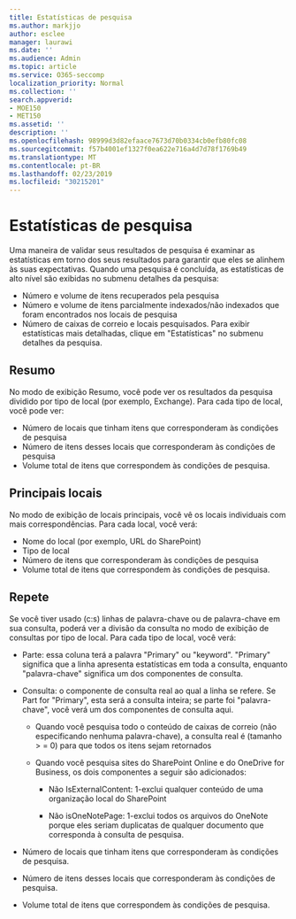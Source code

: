 ```yaml
---
title: Estatísticas de pesquisa
ms.author: markjjo
author: esclee
manager: laurawi
ms.date: ''
ms.audience: Admin
ms.topic: article
ms.service: O365-seccomp
localization_priority: Normal
ms.collection: ''
search.appverid:
- MOE150
- MET150
ms.assetid: ''
description: ''
ms.openlocfilehash: 98999d3d82efaace7673d70b0334cb0efb80fc08
ms.sourcegitcommit: f57b4001ef1327f0ea622e716a4d7d78f1769b49
ms.translationtype: MT
ms.contentlocale: pt-BR
ms.lasthandoff: 02/23/2019
ms.locfileid: "30215201"
---
```

# <a name="search-statistics"></a>Estatísticas de pesquisa

Uma maneira de validar seus resultados de pesquisa é examinar as estatísticas em torno dos seus resultados para garantir que eles se alinhem às suas expectativas. Quando uma pesquisa é concluída, as estatísticas de alto nível são exibidas no submenu detalhes da pesquisa:
- Número e volume de itens recuperados pela pesquisa
- Número e volume de itens parcialmente indexados/não indexados que foram encontrados nos locais de pesquisa
- Número de caixas de correio e locais pesquisados. Para exibir estatísticas mais detalhadas, clique em "Estatísticas" no submenu detalhes da pesquisa.

## <a name="summary"></a>Resumo

No modo de exibição Resumo, você pode ver os resultados da pesquisa dividido por tipo de local (por exemplo, Exchange). Para cada tipo de local, você pode ver:
- Número de locais que tinham itens que corresponderam às condições de pesquisa
- Número de itens desses locais que corresponderam às condições de pesquisa
- Volume total de itens que correspondem às condições de pesquisa.

## <a name="top-locations"></a>Principais locais

No modo de exibição de locais principais, você vê os locais individuais com mais correspondências. Para cada local, você verá:
- Nome do local (por exemplo, URL do SharePoint)
- Tipo de local
- Número de itens que corresponderam às condições de pesquisa
- Volume total de itens que correspondem às condições de pesquisa.

## <a name="queries"></a>Repete

Se você tiver usado (c:s) linhas de palavra-chave ou de palavra-chave em sua consulta, poderá ver a divisão da consulta no modo de exibição de consultas por tipo de local. Para cada tipo de local, você verá:

- Parte: essa coluna terá a palavra "Primary" ou "keyword". "Primary" significa que a linha apresenta estatísticas em toda a consulta, enquanto "palavra-chave" significa um dos componentes de consulta.

- Consulta: o componente de consulta real ao qual a linha se refere. Se Part for "Primary", esta será a consulta inteira; se parte foi "palavra-chave", você verá um dos componentes de consulta aqui.
  
  - Quando você pesquisa todo o conteúdo de caixas de correio (não especificando nenhuma palavra-chave), a consulta real é (tamanho > = 0) para que todos os itens sejam retornados
  
  - Quando você pesquisa sites do SharePoint Online e do OneDrive for Business, os dois componentes a seguir são adicionados:
    
    - Não IsExternalContent: 1-exclui qualquer conteúdo de uma organização local do SharePoint
    
    - Não isOneNotePage: 1-exclui todos os arquivos do OneNote porque eles seriam duplicatas de qualquer documento que corresponda à consulta de pesquisa.

- Número de locais que tinham itens que corresponderam às condições de pesquisa.

- Número de itens desses locais que corresponderam às condições de pesquisa.

- Volume total de itens que correspondem às condições de pesquisa.